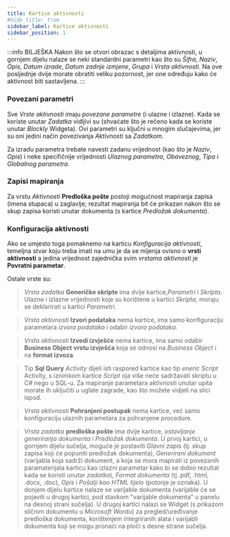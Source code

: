 ```yaml
---
title: Kartice aktivnosti 
#hide_title: true
sidebar_label: Kartice aktivnosti 
sidebar_position: 1
---
```


:::info BILJEŠKA 
Nakon što se otvori obrazac s detaljima aktivnosti, u gornjem dijelu nalaze se neki standardni parametri kao što su *Šifra*, *Naziv*, *Opis*, *Datum izrade*, *Datum zadnje izmjene*, *Grupa* i *Vrsta aktivnosti*. Na ove posljednje dvije morate obratiti veliku pozornost, jer one određuju kako će aktivnost biti sastavljena. 
:::

### Povezani parametri 

Sve *Vrste aktivnosti* imaju *povezane parametre* (i ulazne i izlazne). Kada se koriste unutar *Zadatka* vidljivi su (shvaćate što je rečeno kada se koriste unutar  *Blockly* Widgeta). Ovi parametri su ključni u mnogim slučajevima, jer su oni jedini način povezivanja *Aktivnosti* sa *Zadatkom*. 

Za izradu parametra trebate navesti zadanu vrijednost (kao što je *Naziv*, *Opis*) i neke specifičnije vrijednosti *Ulaznog parametra*, *Obaveznog*, *Tipa* i *Globalnog parametra*. 

### Zapisi mapiranja  

Za vrstu *Aktivnosti* **Predloška pošte** postoji mogućnost mapiranja zapisa (imena stupaca) u zaglavlje; rezultat mapiranja bit će prikazan nakon što se skup zapisa koristi unutar dokumenta (s kartice *Predložak dokumenta*). 

### Konfiguracija aktivnosti 

Ako se umjesto toga pomaknemo na karticu *Konfiguracija aktivnosti*,  temeljna stvar koju treba imati na umu je da se mijenja ovisno o **vrsti aktivnosti** a jedina vrijednost zajednička svim *vrstama aktivnosti* je **Povratni parametar**.

Ostale vrste su: 

> *Vrsta zadatka* **Generičke skripte** ima dvije kartice,*Parametri* i *Skripta*. Ulazne i izlazne vrijednosti koje su korištene u kartici *Skripta*, moraju se deklarirati u kartici *Parametri*.

> *Vrsta aktivnosti* **Izvori podataka** nema kartice, ima samo konfiguraciju parametara  *izvora podataka* i odabir *izvora podataka*.

> *Vrsta aktivnosti* **Izvedi izvješće**  nema kartice, ima samo odabir **Business Object** **vrstu izvješća** koja se odnosi na *Business Object* i na **format izvoza**.

> Tip **Sql Query** *Activity*  dijeli isti raspored kartice kao tip  *eneric Script* Activity, s iznimkom kartice *Script* oja više neće sadržavati skriptu u C# nego u SQL-u. Za mapiranje parametara aktivnosti unutar upita morate ih uključiti u uglate zagrade, kao što možete vidjeti na slici ispod.

> *Vrsta aktivnosti* **Pohranjeni postupak** nema kartice, već samo konfiguraciju ulaznih parametara za pohranjene procedure.

> *Vrsta zadatka* **predloška pošte** ima dvije kartice, *ostavljanje generiranja dokumenta* i *Predložak dokumenta*. U prvoj kartici, u gornjem dijelu sučelja, moguće je postaviti *Glavni zapis* (tj. skup zapisa koji će popuniti predložak dokumenta), *Generirani dokument*  (varijabla koja sadrži dokument, a koja se mora mapirati iz povezanih paramaterijala karticu kao izlazni parametar kako bi se dobio rezultat kada se koristi unutar *zadatka*), *Format dokumenta* (tj .pdf, .html, .docx, .doc), *Opis* i *Pošalji kao HTML tijelo* (potonje je oznaka).
U donjem dijelu kartice nalaze se varijable dokumenta (varijable će se pojaviti u drugoj kartici, pod stavkom "varijable dokumenta" u panelu na desnoj strani sučelja). U drugoj kartici nalazi se Widget (s prikazom sličnim dokumentu u *Microsoft Wordu*) za pregled/uređivanje predloška dokumenta, korištenjem integriranih alata i varijabli dokumenta koji se mogu pronaći na ploči s desne strane sučelja.
